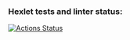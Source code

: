 ### Hexlet tests and linter status:
[![Actions Status](https://github.com/constvict/frontend-project-44/workflows/hexlet-check/badge.svg)](https://github.com/constvict/frontend-project-44/actions)